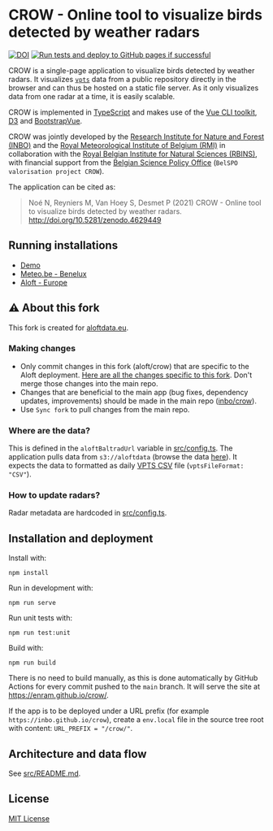 # CROW - Online tool to visualize birds detected by weather radars

<!-- badges: start -->
[![DOI](https://zenodo.org/badge/DOI/10.5281/zenodo.4629448.svg)](https://doi.org/10.5281/zenodo.4629448)
[![Run tests and deploy to GitHub pages if successful](https://github.com/inbo/crow/actions/workflows/test-and-deploy.yml/badge.svg)](https://github.com/inbo/crow/actions/workflows/test-and-deploy.yml)
<!-- badges: end -->

CROW is a single-page application to visualize birds detected by weather radars. It visualizes [`vpts`](https://adokter.github.io/bioRad/reference/summary.vpts.html#details) data from a public repository directly in the browser and can thus be hosted on a static file server. As it only visualizes data from one radar at a time, it is easily scalable.

CROW is implemented in [TypeScript](https://www.typescriptlang.org/) and makes use of the [Vue CLI toolkit](https://cli.vuejs.org/), [D3](https://d3js.org/) and [BootstrapVue](https://bootstrap-vue.js.org/).

CROW was jointly developed by the [Research Institute for Nature and Forest (INBO)](https://www.inbo.be) and the [Royal Meteorological Institute of Belgium (RMI)](https://www.meteo.be) in collaboration with the [Royal Belgian Institute for Natural Sciences (RBINS)](https://www.naturalsciences.be), with financial support from the [Belgian Science Policy Office](https://www.belspo.be) (`BelSPO valorisation project CROW`).

The application can be cited as:

> Noé N, Reyniers M, Van Hoey S, Desmet P (2021) CROW - Online tool to visualize birds detected by weather radars. <http://doi.org/10.5281/zenodo.4629449>

## Running installations

- [Demo](https://inbo.github.io/crow/)
- [Meteo.be - Benelux](https://www.meteo.be/birddetection/)
- [Aloft - Europe](https://alofdata.github.io/crow/)

## ⚠️ About this fork

This fork is created for [aloftdata.eu](https://enram.github.io/crow/).

### Making changes

- Only commit changes in this fork (aloft/crow) that are specific to the Aloft deployment. [Here are all the changes specific to this fork](https://github.com/inbo/crow/compare/main...enram:crow:main). Don't merge those changes into the main repo.
- Changes that are beneficial to the main app (bug fixes, dependency updates, improvements) should be made in the main repo ([inbo/crow](https://github.com/inbo/crow)).
- Use `Sync fork` to pull changes from the main repo.

### Where are the data?

This is defined in the `aloftBaltradUrl` variable in [src/config.ts](src/config.ts). The application pulls data from `s3://aloftdata` (browse the data [here](https://aloftdata.eu/browse/)). It expects the data to formatted as daily [VPTS CSV](https://aloftdata.eu/vpts-csv/) file (`vptsFileFormat: "CSV"`).

### How to update radars?

Radar metadata are hardcoded in [src/config.ts](src/config.ts).

## Installation and deployment

Install with:

```
npm install
```

Run in development with:

```
npm run serve
```

Run unit tests with:

```
npm run test:unit
```

Build with:

```
npm run build
```

There is no need to build manually, as this is done automatically by GitHub Actions for every commit pushed to the `main` branch. It will serve the site at <https://enram.github.io/crow/>.

If the app is to be deployed under a URL prefix (for example `https://inbo.github.io/crow`), create a `env.local` file in the source tree root with content: `URL_PREFIX = "/crow/"`.

## Architecture and data flow

See [src/README.md](src/README.md).

## License

[MIT License](LICENSE)
